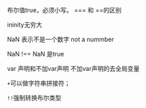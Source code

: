 布尔值true，必须小写。
=== 和 ==的区别

ininity无穷大

NaN 表示不是一个数字  not a nummber

NaN !== NaN  是true


var 声明和不加var声明
不加var声明的去全局变量

`+`可以做字符串拼接符；

`!!`强制转换布尔类型